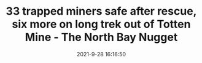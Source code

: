 ---
"title": "33 trapped miners safe after rescue, six more on long trek out of Totten Mine - The North Bay Nugget"
"date": "2021-9-28 16:16:50"
"feed_name": "GOOGLENEWSMINING"
"feed_website": "https://news.google.com/search?q=mining%2Bincident&hl=en-US&gl=US&ceid=US:en"
"feed_rss": "https://news.google.com/rss/search?q=mining%2Bincident&hl=en-US&gl=US&ceid=US:en"
"link": "https://www.nugget.ca/news/local-news/33-trapped-miners-safe-after-rescue-six-more-on-long-trek-out-of-totten-mine"
"source": "{'href': 'https://www.nugget.ca', 'title': 'The North Bay Nugget'}"
"file": "_posts/2021-1-1-588eaf7ca4f7d50e14507b218a22da45338cdf06.md"
"accident": "1"
"drilling": "0"
"dead": "0"
"injured": "0"
"arrested": "0"
"where": "unknown site"
"causes": "unknown"
"place": "unknown place"
---